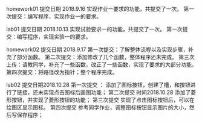 homework01 提交日期 2018.9.16 实现作业一要求的功能，共提交了一次。
第一次提交：编写程序，实现作业一的要求。

lab01      提交日期 2018.10.13 实现试验要求一的功能，共提交了一次。
第一次提交：编写程序，实现实验一的要求。

homework02 提交日期 2018.9.17
第一次提交：了解整体流程以及实现步骤，补充了部分函数。
第二次提交：添加修改了几个函数，整体程序还未完成。
第三次上传：请教同学，补充了一些函数，改正了一些函数，实现了要求的大部分功能。 
第四次提交：将路径改为指针；整个程序完成。

lab02      提交日期2018.10.28 
第一次提交 ：
添加了图标按钮，创建了槽，和按钮进行了链接，还未实现点击图标后画图功能；
第二次提交 时间2018.10.28 
添加了菱形按钮，并实现了菱形按钮的功能；
第三次提交 
实现了点击图标按钮后，可以在绘图区显示图标。
第四次提交 
参考同学作业，调整图标按钮显示图片的大小，然后写保存程序；
